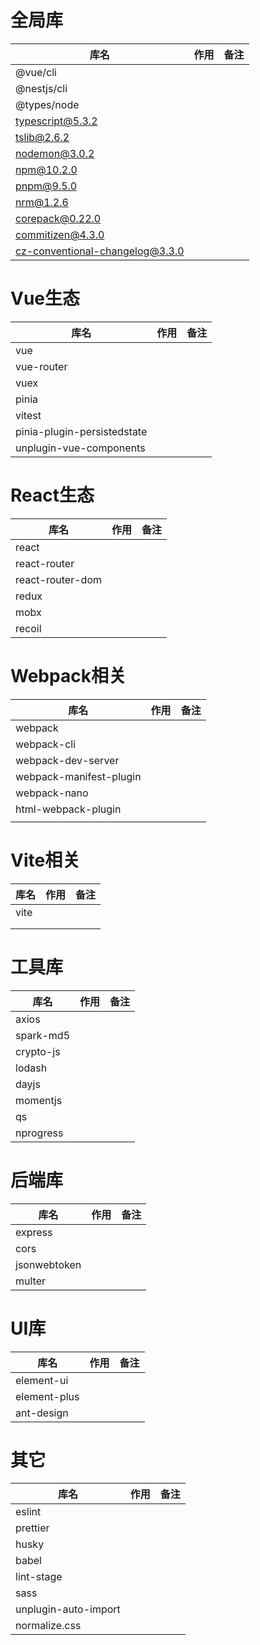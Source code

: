 # 全局库

| 库名                            | 作用 | 备注 |
| ------------------------------- | ---- | ---- |
| @vue/cli                        |      |      |
| @nestjs/cli                     |      |      |
| @types/node                     |      |      |
| typescript@5.3.2                |      |      |
| tslib@2.6.2                     |      |      |
| nodemon@3.0.2                   |      |      |
| npm@10.2.0                      |      |      |
| pnpm@9.5.0                      |      |      |
| nrm@1.2.6                       |      |      |
| corepack@0.22.0                 |      |      |
| commitizen@4.3.0                |      |      |
| cz-conventional-changelog@3.3.0 |      |      |

# Vue生态

| 库名                        | 作用 | 备注 |
| --------------------------- | ---- | ---- |
| vue                         |      |      |
| vue-router                  |      |      |
| vuex                        |      |      |
| pinia                       |      |      |
| vitest                      |      |      |
| pinia-plugin-persistedstate |      |      |
| unplugin-vue-components     |      |      |



# React生态

| 库名             | 作用 | 备注 |
| ---------------- | ---- | ---- |
| react            |      |      |
| react-router     |      |      |
| react-router-dom |      |      |
| redux            |      |      |
| mobx             |      |      |
| recoil           |      |      |



# Webpack相关

| 库名                    | 作用 | 备注 |
| ----------------------- | ---- | ---- |
| webpack                 |      |      |
| webpack-cli             |      |      |
| webpack-dev-server      |      |      |
| webpack-manifest-plugin |      |      |
| webpack-nano            |      |      |
| html-webpack-plugin     |      |      |
|                         |      |      |



# Vite相关

| 库名 | 作用 | 备注 |
| ---- | ---- | ---- |
| vite |      |      |
|      |      |      |
|      |      |      |



# 工具库

| 库名      | 作用 | 备注 |
| --------- | ---- | ---- |
| axios     |      |      |
| spark-md5 |      |      |
| crypto-js |      |      |
| lodash    |      |      |
| dayjs     |      |      |
| momentjs  |      |      |
| qs        |      |      |
| nprogress |      |      |



# 后端库

| 库名         | 作用 | 备注 |
| ------------ | ---- | ---- |
| express      |      |      |
| cors         |      |      |
| jsonwebtoken |      |      |
| multer       |      |      |



# UI库

| 库名         | 作用 | 备注 |
| ------------ | ---- | ---- |
| element-ui   |      |      |
| element-plus |      |      |
| ant-design   |      |      |



# 其它

| 库名                 | 作用 | 备注 |
| -------------------- | ---- | ---- |
| eslint               |      |      |
| prettier             |      |      |
| husky                |      |      |
| babel                |      |      |
| lint-stage           |      |      |
| sass                 |      |      |
| unplugin-auto-import |      |      |
| normalize.css        |      |      |